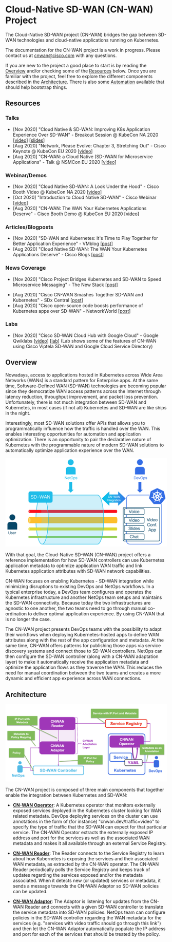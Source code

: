 # Cloud-Native SD-WAN (CN-WAN) Project

The Cloud-Native SD-WAN project (CN-WAN) bridges the gap between SD-WAN technologies and cloud-native applications running on Kubernetes.

The documentation for the CN-WAN project is a work in progress. Please contact us at [cnwan@cisco.com](mailto:cnwan@cisco.com) with any questions.

If you are new to the project a good place to start is by reading the [Overview](#overview) and/or checking some of the [Resources](#resources) below. Once you are familiar with the project, feel free to explore the different components described in the [Architecture](#architecture). There is also some [Automation](https://github.com/CloudNativeSDWAN/cnwan-automation) available that should help bootstrap things.

## Resources

### Talks

* [Nov 2020] "Cloud Native & SD-WAN: Improving K8s Application Experience Over SD-WAN" - Breakout Session @ KubeCon NA 2020 [[video](https://www.youtube.com/watch?v=-sWVNFk6tCo)] [[slides](https://static.sched.com/hosted_files/kccncna20/64/KubeConNA2020_CNWAN.pdf)]
* [Aug 2020] "Network, Please Evolve: Chapter 3, Stretching Out" - Cisco Keynote @ KubeCon EU 2020 [[video](https://www.cisco.com/c/en/us/training-events/events/kubecon-europe.html?socialshare=lightbox_video1_keynote)]
* [Aug 2020] "CN-WAN: a Cloud Native (SD-)WAN for Microservice Applications" - Talk @ NSMCon EU 2020 [[video](https://www.youtube.com/watch?v=C28_WTyT-KI)]

### Webinar/Demos

* [Nov 2020] "Cloud Native SD-WAN: A Look Under the Hood" - Cisco Booth Video @ KubeCon NA 2020 [[video](https://www.cisco.com/c/en/us/training-events/events/kubecon-north-america.html?dtid=osscdc000283#~demos)]
* [Oct 2020] "Introduction to Cloud Native SD-WAN" - Cisco Webinar [[video](https://events-cisco.webex.com/recordingservice/sites/events-cisco/recording/d4e187872ee849099283aa49981c9787/playback)]
* [Aug 2020] "CN-WAN: The WAN Your Kubernetes Applications Deserve" - Cisco Booth Demo @ KubeCon EU 2020 [[video](https://www.cisco.com/c/en/us/training-events/events/kubecon-europe.html#~demos-and-presentations)]

### Articles/Blogposts

* [Nov 2020] "SD-WAN and Kubernetes: It's Time to Play Together for Better Application Experience" - VMblog [[post](https://vmblog.com/archive/2020/11/04/sd-wan-and-kubernetes-it-s-time-to-play-together-for-better-application-experience.aspx)]
* [Aug 2020] "Cloud Native SD-WAN: The WAN Your Kubernetes Applications Deserve" - Cisco Blogs [[post](https://blogs.cisco.com/networking/introducing-the-cloud-native-sd-wan-project)]

### News Coverage

* [Nov 2020] "Cisco Project Bridges Kubernetes and SD-WAN to Speed Microservice Messaging" - The New Stack [[post](https://thenewstack.io/cisco-project-bridges-kubernetes-and-sd-wan-to-speed-microservice-messaging/)]
<!-- markdown-link-check-disable-next-line -->
* [Aug 2020] "Cisco CN-WAN Smashes Together SD-WAN and Kubernetes" - SDx Central [[post](https://www.sdxcentral.com/articles/news/cisco-cn-wan-smashes-together-sd-wan-and-kubernetes/2020/08/)]
* [Aug 2020] "Cisco open-source code boosts performance of Kubernetes apps over SD-WAN" - NetworkWorld [[post](https://www.networkworld.com/article/3572310/cisco-open-source-code-boosts-performance-of-kubernetes-apps-over-sd-wan.html)]

### Labs

* [Nov 2020] "Cisco SD-WAN Cloud Hub with Google Cloud" - Google Qwiklabs [[video](https://events-cisco.webex.com/recordingservice/sites/events-cisco/recording/95e3e1d2130c499daef261a5c6296716/playback)] [[lab](https://google.qwiklabs.com/catalog_lab/3204?qlcampaign=1m-developercom-71)] 
(Lab shows some of the features of CN-WAN using Cisco Viptela SD-WAN and Google Cloud Service Directory)

## Overview

Nowadays, access to applications hosted in Kubernetes across Wide Area Networks (WANs) is a standard pattern for Enterprise apps. At the same time, Software-Defined WAN (SD-WAN) technologies are becoming popular since they democratize WAN access patterns across the Internet through latency reduction, throughput improvement, and packet loss prevention. Unfortunately, there is not much integration between SD-WAN and Kubernetes, in most cases (if not all) Kubernetes and SD-WAN are like ships in the night.

Interestingly, most SD-WAN solutions offer APIs that allows you to programmatically influence how the traffic is handled over the WAN. This enables interesting opportunities for automation and application optimization. There is an opportunity to pair the declarative nature of Kubernetes with the programmable nature of modern SD-WAN solutions to automatically optimize application experience over the WAN.

![CN-WAN Integration](img/cnwan-overview.png)

With that goal, the Cloud-Native SD-WAN (CN-WAN) project offers a reference implementation for how SD-WAN controllers can use Kubernetes application metadata to optimize application WAN traffic and link Kubernetes application attributes with SD-WAN network capabilities.

CN-WAN focuses on enabling Kubernetes - SD-WAN integration while minimizing disruptions to existing DevOps and NetOps workflows. In a typical enterprise today, a DevOps team configures and operates the Kubernetes infrastructure and another NetOps team setups and maintains the SD-WAN connectivity. Because today the two infrastructures are agnostic to one another, the two teams need to go through manual co-ordination to deliver optimal application experience. By using CN-WAN that is no longer the case.

The CN-WAN project presents DevOps teams with the possibility to adapt their workflows when deploying Kubernetes-hosted apps to define WAN attributes along with the rest of the app configuration and metadata. At the same time, CN-WAN offers patterns for publishing those apps via service discovery systems and connect those to SD-WAN controllers. NetOps can then configure the SD-WAN controller (along with a CN-WAN adaptation layer) to make it automatically receive the application metadata and optimize the application flows as they traverse the WAN. This reduces the need for manual coordination between the two teams and creates a more dynamic and efficient app experience across WAN connections.

## Architecture

![CN-WAN Architecture](img/cnwan-arch.png)

The CN-WAN project is composed of three main components that together enable the integration between Kubernetes and SD-WAN:

- **[CN-WAN Operator](https://github.com/CloudNativeSDWAN/cnwan-operator)**: A Kubernetes operator that monitors externally exposed services deployed in the Kubernetes cluster looking for WAN related metadata. DevOps deploying services on the cluster can use annotations in the form of (for instance) "cnwan.dev/traffic=video" to specify the type of traffic that the SD-WAN can expect for that particular service. The CN-WAN Operator extracts the externally exposed IP address and port for the services as well as the associated WAN metadata and makes it all available through an external Service Registry.

- **[CN-WAN Reader](https://github.com/CloudNativeSDWAN/cnwan-reader)**: The Reader connects to the Service Registry to learn about how Kubernetes is exposing the services and their associated WAN metadata, as extracted by the CN-WAN operator. The CN-WAN Reader periodically polls the Service Registry and keeps track of updates regarding the services exposed and/or the metadata associated. When it detects new (or updated) services or metadata, it sends a message towards the CN-WAN Adaptor so SD-WAN policies can be updated.

- **[CN-WAN Adaptor](https://github.com/CloudNativeSDWAN/cnwan-adaptor)**: The Adaptor is listening for updates from the CN-WAN Reader and connects with a given SD-WAN controller to translate the service metadata into SD-WAN policies. NetOps team can configure policies in the SD-WAN controller regarding the WAN metadata for the services (e.g. "services with video traffic should go through this link") and then let the CN-WAN Adaptor automatically populate the IP address and port for each of the services that should be treated by the policy.
